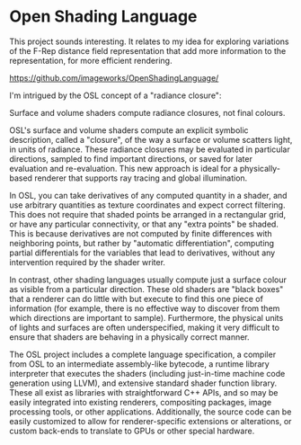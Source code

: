 # Open Shading Language
This project sounds interesting.
It relates to my idea for exploring variations of the F-Rep distance field
representation that add more information to the representation, for more
efficient rendering.

https://github.com/imageworks/OpenShadingLanguage/

I'm intrigued by the OSL concept of a "radiance closure":

Surface and volume shaders compute radiance closures, not final colours.

OSL's surface and volume shaders compute an explicit symbolic description, called a "closure", of the way a surface or volume scatters light, in units of radiance. These radiance closures may be evaluated in particular directions, sampled to find important directions, or saved for later evaluation and re-evaluation. This new approach is ideal for a physically-based renderer that supports ray tracing and global illumination.

In OSL, you can take derivatives of any computed quantity in a shader, and use arbitrary quantities as texture coordinates and expect correct filtering. This does not require that shaded points be arranged in a rectangular grid, or have any particular connectivity, or that any "extra points" be shaded. This is because derivatives are not computed by finite differences with neighboring points, but rather by "automatic differentiation", computing partial differentials for the variables that lead to derivatives, without any intervention required by the shader writer.

In contrast, other shading languages usually compute just a surface colour as visible from a particular direction. These old shaders are "black boxes" that a renderer can do little with but execute to find this one piece of information (for example, there is no effective way to discover from them which directions are important to sample). Furthermore, the physical units of lights and surfaces are often underspecified, making it very difficult to ensure that shaders are behaving in a physically correct manner.

The OSL project includes a complete language specification, a compiler from OSL to an intermediate assembly-like bytecode, a runtime library interpreter that executes the shaders (including just-in-time machine code generation using LLVM), and extensive standard shader function library. These all exist as libraries with straightforward C++ APIs, and so may be easily integrated into existing renderers, compositing packages, image processing tools, or other applications. Additionally, the source code can be easily customized to allow for renderer-specific extensions or alterations, or custom back-ends to translate to GPUs or other special hardware.

